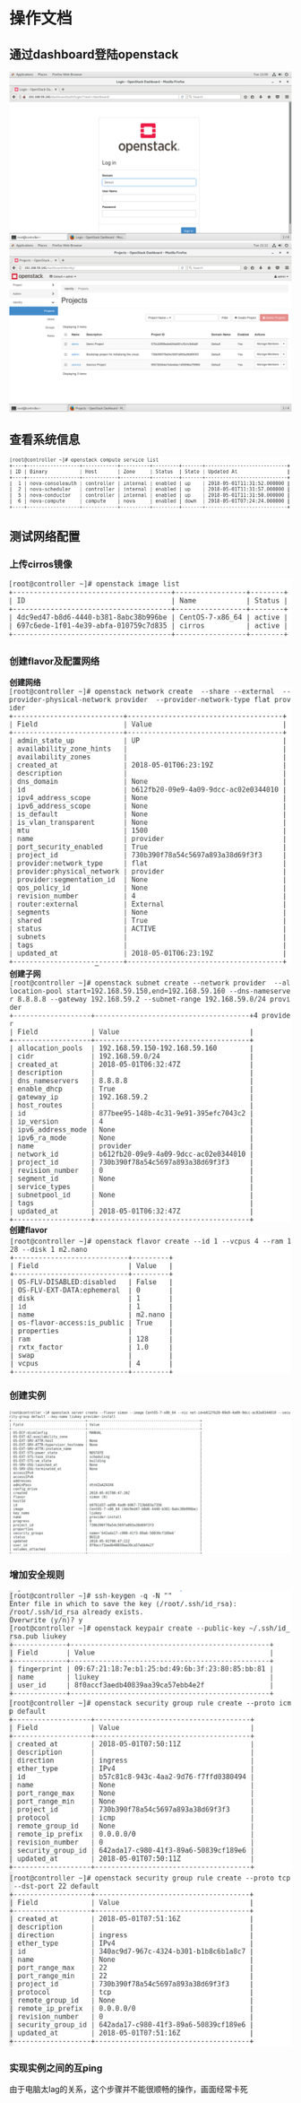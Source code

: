 # 操作文档
## 通过dashboard登陆openstack
![](../task1/images/register.png)  
![](../task1/images/content.png)
## 查看系统信息
![](image/list_server.png)
## 测试网络配置
### 上传cirros镜像
![](image/list_image.png)
### 创建flavor及配置网络
**创建网络**\
![](image/network_create.png)\
**创建子网**\
![](image/subnet_create.png)\
**创建flavor**\
![](image/flavor_create.png)
### 创建实例  
![](image/instance_create.png)
### 增加安全规则
![](image/add_ssh.png)
![](image/allow_acmp.png)
![](image/allow_tcp.png)
### 实现实例之间的互ping
由于电脑太lag的关系，这个步骤并不能很顺畅的操作，画面经常卡死
